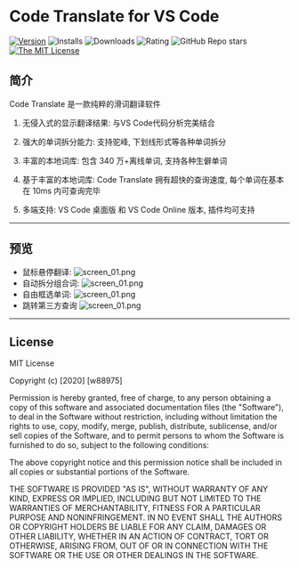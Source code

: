 # Code Translate for VS Code
[![Version](https://img.shields.io/visual-studio-marketplace/v/w88975.code-translate?style=flat-square&logo=visual-studio-code)](https://marketplace.visualstudio.com/items?itemName=w88975.code-translate)
![Installs](https://img.shields.io/visual-studio-marketplace/i/w88975.code-translate?style=flat-square)
![Downloads](https://img.shields.io/visual-studio-marketplace/d/w88975.code-translate?style=flat-square)
![Rating](https://img.shields.io/visual-studio-marketplace/r/w88975.code-translate?style=flat-square)
![GitHub Repo stars](https://img.shields.io/github/stars/w88975/code-translate-vscode?style=flat-square&logo=github)
[![The MIT License](https://img.shields.io/badge/license-MIT-orange.svg?style=flat-square)](http://opensource.org/licenses/MIT)
## 简介

Code Translate 是一款纯粹的滑词翻译软件

1. 无侵入式的显示翻译结果: 与VS Code代码分析完美结合 

2. 强大的单词拆分能力: 支持驼峰, 下划线形式等各种单词拆分

3. 丰富的本地词库: 包含 340 万+离线单词, 支持各种生僻单词

4. 基于丰富的本地词库: Code Translate 拥有超快的查询速度, 每个单词在基本在 10ms 内可查询完毕

5. 多端支持: VS Code 桌面版 和 VS Code Online 版本, 插件均可支持

---

## 预览

- 鼠标悬停翻译:
  ![screen_01.png](https://github.com/w88975/code-translate-vscode/blob/master/assets/Snipaste_01.png?raw=true)
- 自动拆分组合词:
  ![screen_01.png](https://github.com/w88975/code-translate-vscode/blob/master/assets/Snipaste_02.png?raw=true)
- 自由框选单词:
  ![screen_01.png](https://github.com/w88975/code-translate-vscode/blob/master/assets/Snipaste_03.png?raw=true)
- 跳转第三方查询
  ![screen_01.png](https://github.com/w88975/code-translate-vscode/blob/master/assets/Snipaste_04.png?raw=true)

---
## License

MIT License

Copyright (c) [2020] [w88975]

Permission is hereby granted, free of charge, to any person obtaining a copy
of this software and associated documentation files (the "Software"), to deal
in the Software without restriction, including without limitation the rights
to use, copy, modify, merge, publish, distribute, sublicense, and/or sell
copies of the Software, and to permit persons to whom the Software is
furnished to do so, subject to the following conditions:

The above copyright notice and this permission notice shall be included in all
copies or substantial portions of the Software.

THE SOFTWARE IS PROVIDED "AS IS", WITHOUT WARRANTY OF ANY KIND, EXPRESS OR
IMPLIED, INCLUDING BUT NOT LIMITED TO THE WARRANTIES OF MERCHANTABILITY,
FITNESS FOR A PARTICULAR PURPOSE AND NONINFRINGEMENT. IN NO EVENT SHALL THE
AUTHORS OR COPYRIGHT HOLDERS BE LIABLE FOR ANY CLAIM, DAMAGES OR OTHER
LIABILITY, WHETHER IN AN ACTION OF CONTRACT, TORT OR OTHERWISE, ARISING FROM,
OUT OF OR IN CONNECTION WITH THE SOFTWARE OR THE USE OR OTHER DEALINGS IN THE
SOFTWARE.
